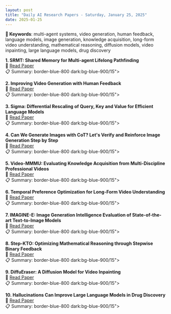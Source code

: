 ```yaml
---
layout: post
title: "Daily AI Research Papers - Saturday, January 25, 2025"
date: 2025-01-25
---
```


**🔑 Keywords**: multi-agent systems, video generation, human feedback, language models, image generation, knowledge acquisition, long-form video understanding, mathematical reasoning, diffusion models, video inpainting, large language models, drug discovery

**1. SRMT: Shared Memory for Multi-agent Lifelong Pathfinding**  
🔗 [Read Paper](https://huggingface.co/papers/2501.13200)  
📋 Summary: border-blue-800 dark:bg-blue-900/15">

**2. Improving Video Generation with Human Feedback**  
🔗 [Read Paper](https://huggingface.co/papers/2501.13918)  
📋 Summary: border-blue-800 dark:bg-blue-900/15">

**3. Sigma: Differential Rescaling of Query, Key and Value for Efficient
  Language Models**  
🔗 [Read Paper](https://huggingface.co/papers/2501.13629)  
📋 Summary: border-blue-800 dark:bg-blue-900/15">

**4. Can We Generate Images with CoT? Let's Verify and Reinforce Image
  Generation Step by Step**  
🔗 [Read Paper](https://huggingface.co/papers/2501.13926)  
📋 Summary: border-blue-800 dark:bg-blue-900/15">

**5. Video-MMMU: Evaluating Knowledge Acquisition from Multi-Discipline
  Professional Videos**  
🔗 [Read Paper](https://huggingface.co/papers/2501.13826)  
📋 Summary: border-blue-800 dark:bg-blue-900/15">

**6. Temporal Preference Optimization for Long-Form Video Understanding**  
🔗 [Read Paper](https://huggingface.co/papers/2501.13919)  
📋 Summary: border-blue-800 dark:bg-blue-900/15">

**7. IMAGINE-E: Image Generation Intelligence Evaluation of State-of-the-art
  Text-to-Image Models**  
🔗 [Read Paper](https://huggingface.co/papers/2501.13920)  
📋 Summary: border-blue-800 dark:bg-blue-900/15">

**8. Step-KTO: Optimizing Mathematical Reasoning through Stepwise Binary
  Feedback**  
🔗 [Read Paper](https://huggingface.co/papers/2501.10799)  
📋 Summary: border-blue-800 dark:bg-blue-900/15">

**9. DiffuEraser: A Diffusion Model for Video Inpainting**  
🔗 [Read Paper](https://huggingface.co/papers/2501.10018)  
📋 Summary: border-blue-800 dark:bg-blue-900/15">

**10. Hallucinations Can Improve Large Language Models in Drug Discovery**  
🔗 [Read Paper](https://huggingface.co/papers/2501.13824)  
📋 Summary: border-blue-800 dark:bg-blue-900/15">

